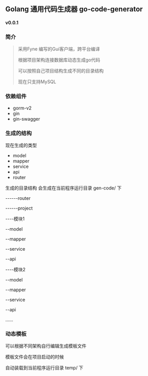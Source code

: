 ## Golang 通用代码生成器 go-code-generator

#### v0.0.1

### 简介

> 采用Fyne 编写的Gui客户端，跨平台编译
>
> 根据项目架构连接数据库动态生成go代码
>
> 可以按照自己项目结构生成不同的目录结构
>
> 现在只支持MySQL

### 依赖组件

- gorm-v2 
- gin
- gin-swagger

### 生成的结构

现在生成的类型

- model
- mapper
- service
- api
- router

生成的目录结构 会生成在当前程序运行目录 gen-code/ 下

------router 

------project

----模块1

--model

--mapper

--service

--api

----模块2

--model

--mapper

--service

--api

……

### 动态模板

可以根据不同架构自行编辑生成模板文件

模板文件会在项目启动的时候

自动装载到当前程序运行目录 temp/ 下



